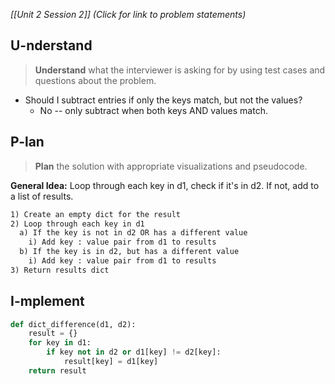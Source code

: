 *[[Unit 2 Session 2]] (Click for link to problem statements)*

## U-nderstand
 
> **Understand** what the interviewer is asking for by using test cases and questions about the problem.

- Should I subtract entries if only the keys match, but not the values?
  - No -- only subtract when both keys AND values match.

## P-lan

> **Plan** the solution with appropriate visualizations and pseudocode.

**General Idea:** Loop through each key in d1, check if it's in d2.  If not, add to a list of results.

```markdown
1) Create an empty dict for the result
2) Loop through each key in d1
  a) If the key is not in d2 OR has a different value
    i) Add key : value pair from d1 to results
  b) If the key is in d2, but has a different value
    i) Add key : value pair from d1 to results
3) Return results dict
```

## I-mplement

```python
def dict_difference(d1, d2):
    result = {}
    for key in d1:
        if key not in d2 or d1[key] != d2[key]:
            result[key] = d1[key]
    return result
```